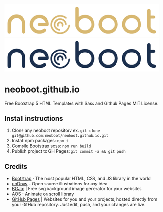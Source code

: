 ![neoboot Logo](https://raw.githubusercontent.com/neoboot/neoboot.github.io/main/assets/logo-light.svg#gh-dark-mode-only)
![neoboot Logo](https://raw.githubusercontent.com/neoboot/neoboot.github.io/main/assets/logo-dark.svg#gh-light-mode-only)

# neoboot.github.io

Free Bootstrap 5 HTML Templates with Sass and Github Pages MIT License.

## Install instructions

1. Clone any neoboot repository ex. `git clone git@github.com:neoboot/neoboot.github.io.git`
2. Install npm packages: `npm i`
3. Compile Bootstrap scss: `npm run build`
4. Publish project to GH Pages: `git commit -a && git push`

## Credits

- [Bootstrap](https://getbootstrap.com/) · The most popular HTML, CSS, and JS library in the world
- [unDraw](https://undraw.co/) - Open source illustrations for any idea
- [BGJar](https://bgjar.com/) | Free svg background image generator for your websites
- [AOS](https://michalsnik.github.io/aos/) - Animate on scroll library
- [GitHub Pages](https://pages.github.com/) | Websites for you and your projects, hosted directly from your GitHub repository. Just edit, push, and your changes are live.
